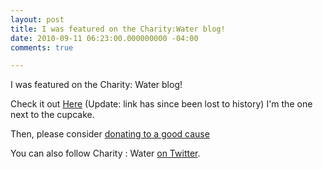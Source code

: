 ```yaml
---
layout: post
title: I was featured on the Charity:Water blog!
date: 2010-09-11 06:23:00.000000000 -04:00
comments: true

---
```

I was featured on the Charity: Water blog!

Check it out [Here]() (Update: link has since been lost to history) I'm the one next to the cupcake.

Then, please consider [donating to a good cause][CW Page]

You can also follow Charity : Water [on Twitter][CW Twitter].

[CW Page]: https://my.charitywater.org/seankilleen/seans24thbirthday
[CW Twitter]: http://twitter.com/charitywater